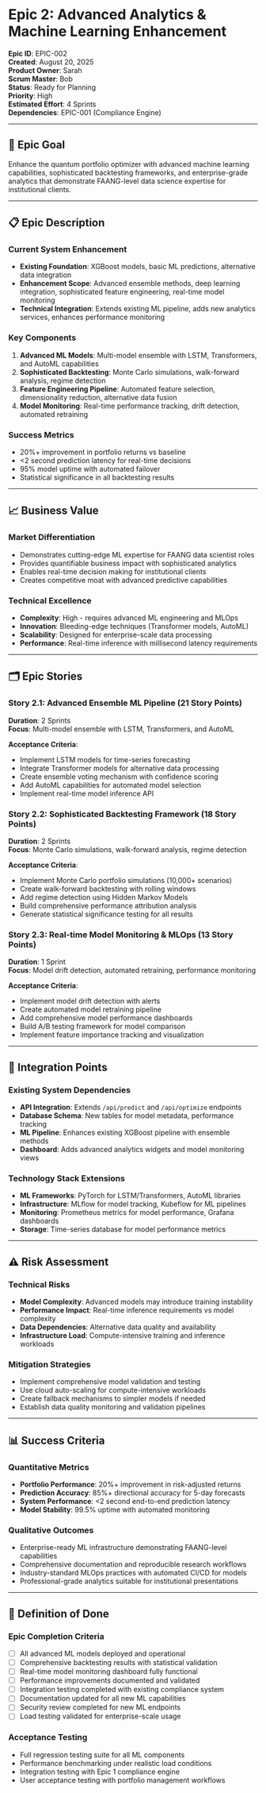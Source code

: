 # Epic 2: Advanced Analytics & Machine Learning Enhancement
**Epic ID**: EPIC-002  
**Created**: August 20, 2025  
**Product Owner**: Sarah  
**Scrum Master**: Bob  
**Status**: Ready for Planning  
**Priority**: High  
**Estimated Effort**: 4 Sprints  
**Dependencies**: EPIC-001 (Compliance Engine)

---

## 🎯 **Epic Goal**
Enhance the quantum portfolio optimizer with advanced machine learning capabilities, sophisticated backtesting frameworks, and enterprise-grade analytics that demonstrate FAANG-level data science expertise for institutional clients.

---

## 📋 **Epic Description**

### **Current System Enhancement**
- **Existing Foundation**: XGBoost models, basic ML predictions, alternative data integration
- **Enhancement Scope**: Advanced ensemble methods, deep learning integration, sophisticated feature engineering, real-time model monitoring
- **Technical Integration**: Extends existing ML pipeline, adds new analytics services, enhances performance monitoring

### **Key Components**
1. **Advanced ML Models**: Multi-model ensemble with LSTM, Transformers, and AutoML capabilities
2. **Sophisticated Backtesting**: Monte Carlo simulations, walk-forward analysis, regime detection
3. **Feature Engineering Pipeline**: Automated feature selection, dimensionality reduction, alternative data fusion
4. **Model Monitoring**: Real-time performance tracking, drift detection, automated retraining

### **Success Metrics**
- 20%+ improvement in portfolio returns vs baseline
- <2 second prediction latency for real-time decisions
- 95% model uptime with automated failover
- Statistical significance in all backtesting results

---

## 📈 **Business Value**

### **Market Differentiation**
- Demonstrates cutting-edge ML expertise for FAANG data scientist roles
- Provides quantifiable business impact with sophisticated analytics
- Enables real-time decision making for institutional clients
- Creates competitive moat with advanced predictive capabilities

### **Technical Excellence**
- **Complexity**: High - requires advanced ML engineering and MLOps
- **Innovation**: Bleeding-edge techniques (Transformer models, AutoML)
- **Scalability**: Designed for enterprise-scale data processing
- **Performance**: Real-time inference with millisecond latency requirements

---

## 🗂️ **Epic Stories**

### **Story 2.1: Advanced Ensemble ML Pipeline** (21 Story Points)
**Duration**: 2 Sprints  
**Focus**: Multi-model ensemble with LSTM, Transformers, and AutoML

**Acceptance Criteria**:
- Implement LSTM models for time-series forecasting
- Integrate Transformer models for alternative data processing
- Create ensemble voting mechanism with confidence scoring
- Add AutoML capabilities for automated model selection
- Implement real-time model inference API

### **Story 2.2: Sophisticated Backtesting Framework** (18 Story Points)
**Duration**: 2 Sprints  
**Focus**: Monte Carlo simulations, walk-forward analysis, regime detection

**Acceptance Criteria**:
- Implement Monte Carlo portfolio simulations (10,000+ scenarios)
- Create walk-forward backtesting with rolling windows
- Add regime detection using Hidden Markov Models
- Build comprehensive performance attribution analysis
- Generate statistical significance testing for all results

### **Story 2.3: Real-time Model Monitoring & MLOps** (13 Story Points)
**Duration**: 1 Sprint  
**Focus**: Model drift detection, automated retraining, performance monitoring

**Acceptance Criteria**:
- Implement model drift detection with alerts
- Create automated model retraining pipeline
- Add comprehensive model performance dashboards
- Build A/B testing framework for model comparison
- Implement feature importance tracking and visualization

---

## 🔄 **Integration Points**

### **Existing System Dependencies**
- **API Integration**: Extends `/api/predict` and `/api/optimize` endpoints
- **Database Schema**: New tables for model metadata, performance tracking
- **ML Pipeline**: Enhances existing XGBoost pipeline with ensemble methods
- **Dashboard**: Adds advanced analytics widgets and model monitoring views

### **Technology Stack Extensions**
- **ML Frameworks**: PyTorch for LSTM/Transformers, AutoML libraries
- **Infrastructure**: MLflow for model tracking, Kubeflow for ML pipelines
- **Monitoring**: Prometheus metrics for model performance, Grafana dashboards
- **Storage**: Time-series database for model performance metrics

---

## ⚠️ **Risk Assessment**

### **Technical Risks**
- **Model Complexity**: Advanced models may introduce training instability
- **Performance Impact**: Real-time inference requirements vs model complexity
- **Data Dependencies**: Alternative data quality and availability
- **Infrastructure Load**: Compute-intensive training and inference workloads

### **Mitigation Strategies**
- Implement comprehensive model validation and testing
- Use cloud auto-scaling for compute-intensive workloads
- Create fallback mechanisms to simpler models if needed
- Establish data quality monitoring and validation pipelines

---

## 📊 **Success Criteria**

### **Quantitative Metrics**
- **Portfolio Performance**: 20%+ improvement in risk-adjusted returns
- **Prediction Accuracy**: 85%+ directional accuracy for 5-day forecasts
- **System Performance**: <2 second end-to-end prediction latency
- **Model Stability**: 99.5% uptime with automated monitoring

### **Qualitative Outcomes**
- Enterprise-ready ML infrastructure demonstrating FAANG-level capabilities
- Comprehensive documentation and reproducible research workflows
- Industry-standard MLOps practices with automated CI/CD for models
- Professional-grade analytics suitable for institutional presentations

---

## 🎯 **Definition of Done**

### **Epic Completion Criteria**
- [ ] All advanced ML models deployed and operational
- [ ] Comprehensive backtesting results with statistical validation
- [ ] Real-time model monitoring dashboard fully functional
- [ ] Performance improvements documented and validated
- [ ] Integration testing completed with existing compliance system
- [ ] Documentation updated for all new ML capabilities
- [ ] Security review completed for new ML endpoints
- [ ] Load testing validated for enterprise-scale usage

### **Acceptance Testing**
- Full regression testing suite for all ML components
- Performance benchmarking under realistic load conditions
- Integration testing with Epic 1 compliance engine
- User acceptance testing with portfolio management workflows
